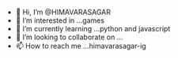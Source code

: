 - 👋 Hi, I’m @HIMAVARASAGAR
- 👀 I’m interested in ...games
- 🌱 I’m currently learning ...python and javascript
- 💞️ I’m looking to collaborate on ...
- 📫 How to reach me ...himavarasagar-ig

<!---
HIMAVARASAGAR/HIMAVARASAGAR is a ✨ special ✨ repository because its `README.md` (this file) appears on your GitHub profile.
You can click the Preview link to take a look at your changes.
--->
